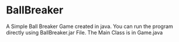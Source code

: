 # BallBreaker
A Simple Ball Breaker Game created in java. 
You can run the program directly using BallBreaker.jar File. 
The Main Class is in Game.java
